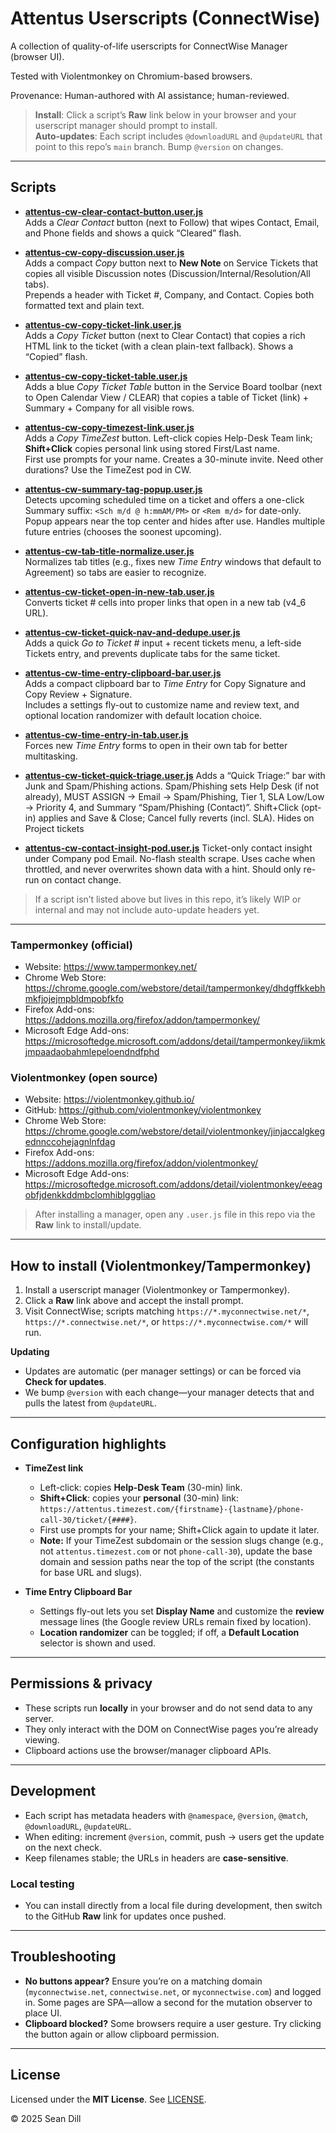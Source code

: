 # Attentus Userscripts (ConnectWise)

A collection of quality-of-life userscripts for ConnectWise Manager (browser UI).  

Tested with Violentmonkey on Chromium-based browsers.

Provenance: Human-authored with AI assistance; human-reviewed.

> **Install**: Click a script’s **Raw** link below in your browser and your userscript manager should prompt to install.  
> **Auto-updates**: Each script includes `@downloadURL` and `@updateURL` that point to this repo’s `main` branch. Bump `@version` on changes.

---

## Scripts

- [**attentus-cw-clear-contact-button.user.js**](https://raw.githubusercontent.com/AttenSean/userscripts/main/attentus-cw-clear-contact-button.user.js)  
  Adds a *Clear Contact* button (next to Follow) that wipes Contact, Email, and Phone fields and shows a quick “Cleared” flash.

- [**attentus-cw-copy-discussion.user.js**](https://raw.githubusercontent.com/AttenSean/userscripts/main/attentus-cw-copy-discussion.user.js)  
  Adds a compact *Copy* button next to **New Note** on Service Tickets that copies all visible Discussion notes (Discussion/Internal/Resolution/All tabs).  
  Prepends a header with Ticket #, Company, and Contact. Copies both formatted text and plain text.

- [**attentus-cw-copy-ticket-link.user.js**](https://raw.githubusercontent.com/AttenSean/userscripts/main/attentus-cw-copy-ticket-link.user.js)  
  Adds a *Copy Ticket* button (next to Clear Contact) that copies a rich HTML link to the ticket (with a clean plain-text fallback). Shows a “Copied” flash.

- [**attentus-cw-copy-ticket-table.user.js**](https://raw.githubusercontent.com/AttenSean/userscripts/main/attentus-cw-copy-ticket-table.user.js)  
  Adds a blue *Copy Ticket Table* button in the Service Board toolbar (next to Open Calendar View / CLEAR) that copies a table of Ticket (link) + Summary + Company for all visible rows.

- [**attentus-cw-copy-timezest-link.user.js**](https://raw.githubusercontent.com/AttenSean/userscripts/main/attentus-cw-copy-timezest-link.user.js)  
  Adds a *Copy TimeZest* button. Left-click copies Help-Desk Team link; **Shift+Click** copies personal link using stored First/Last name.  
  First use prompts for your name. Creates a 30-minute invite. Need other durations? Use the TimeZest pod in CW.

- [**attentus-cw-summary-tag-popup.user.js**](https://raw.githubusercontent.com/AttenSean/userscripts/main/attentus-cw-summary-tag-popup.user.js)  
  Detects upcoming scheduled time on a ticket and offers a one-click Summary suffix: `<Sch m/d @ h:mmAM/PM>` or `<Rem m/d>` for date-only.  
  Popup appears near the top center and hides after use. Handles multiple future entries (chooses the soonest upcoming).

- [**attentus-cw-tab-title-normalize.user.js**](https://raw.githubusercontent.com/AttenSean/userscripts/main/attentus-cw-tab-title-normalize.user.js)  
  Normalizes tab titles (e.g., fixes new *Time Entry* windows that default to Agreement) so tabs are easier to recognize.

- [**attentus-cw-ticket-open-in-new-tab.user.js**](https://raw.githubusercontent.com/AttenSean/userscripts/main/attentus-cw-ticket-open-in-new-tab.user.js)  
  Converts ticket # cells into proper links that open in a new tab (v4_6 URL).

- [**attentus-cw-ticket-quick-nav-and-dedupe.user.js**](https://raw.githubusercontent.com/AttenSean/userscripts/main/attentus-cw-ticket-quick-nav-and-dedupe.user.js)  
  Adds a quick *Go to Ticket #* input + recent tickets menu, a left-side Tickets entry, and prevents duplicate tabs for the same ticket.

- [**attentus-cw-time-entry-clipboard-bar.user.js**](https://raw.githubusercontent.com/AttenSean/userscripts/main/attentus-cw-time-entry-clipboard-bar.user.js)  
  Adds a compact clipboard bar to *Time Entry* for Copy Signature and Copy Review + Signature.  
  Includes a settings fly-out to customize name and review text, and optional location randomizer with default location choice.

- [**attentus-cw-time-entry-in-tab.user.js**](https://raw.githubusercontent.com/AttenSean/userscripts/main/attentus-cw-time-entry-in-tab.user.js)  
  Forces new *Time Entry* forms to open in their own tab for better multitasking.
  
- [**attentus-cw-ticket-quick-triage.user.js**](https://raw.githubusercontent.com/AttenSean/userscripts/main/attentus-cw-ticket-quick-triage.user.js)
  Adds a “Quick Triage:” bar with Junk and Spam/Phishing actions. Spam/Phishing sets Help Desk (if not already), MUST ASSIGN → Email → Spam/Phishing, Tier 1, SLA Low/Low → Priority 4, and Summary “Spam/Phishing (Contact)”. Shift+Click (opt-in) applies and Save & Close; Cancel fully reverts (incl. SLA). Hides on Project tickets

- [**attentus-cw-contact-insight-pod.user.js**](https://raw.githubusercontent.com/AttenSean/userscripts/main/attentus-cw-contact-insight-pod.user.js)
  Ticket-only contact insight under Company pod Email. No-flash stealth scrape. Uses cache when throttled, and never overwrites shown data with a hint. Should only re-run on contact change.

> If a script isn’t listed above but lives in this repo, it’s likely WIP or internal and may not include auto-update headers yet.

---

### Tampermonkey (official)
- Website: https://www.tampermonkey.net/
- Chrome Web Store: https://chrome.google.com/webstore/detail/tampermonkey/dhdgffkkebhmkfjojejmpbldmpobfkfo
- Firefox Add-ons: https://addons.mozilla.org/firefox/addon/tampermonkey/
- Microsoft Edge Add-ons: https://microsoftedge.microsoft.com/addons/detail/tampermonkey/iikmkjmpaadaobahmlepeloendndfphd

### Violentmonkey (open source)
- Website: https://violentmonkey.github.io/
- GitHub: https://github.com/violentmonkey/violentmonkey
- Chrome Web Store: https://chrome.google.com/webstore/detail/violentmonkey/jinjaccalgkegednnccohejagnlnfdag
- Firefox Add-ons: https://addons.mozilla.org/firefox/addon/violentmonkey/
- Microsoft Edge Add-ons: https://microsoftedge.microsoft.com/addons/detail/violentmonkey/eeagobfjdenkkddmbclomhiblgggliao

> After installing a manager, open any `.user.js` file in this repo via the **Raw** link to install/update.

---

## How to install (Violentmonkey/Tampermonkey)

1. Install a userscript manager (Violentmonkey or Tampermonkey).
2. Click a **Raw** link above and accept the install prompt.
3. Visit ConnectWise; scripts matching `https://*.myconnectwise.net/*`, `https://*.connectwise.net/*`, or `https://*.myconnectwise.com/*` will run.

**Updating**  
- Updates are automatic (per manager settings) or can be forced via **Check for updates**.  
- We bump `@version` with each change—your manager detects that and pulls the latest from `@updateURL`.

---

## Configuration highlights

- **TimeZest link**
  - Left-click: copies **Help-Desk Team** (30-min) link.
  - **Shift+Click**: copies your **personal** (30-min) link: `https://attentus.timezest.com/{firstname}-{lastname}/phone-call-30/ticket/{####}`.
  - First use prompts for your name; Shift+Click again to update it later.
  - **Note:** If your TimeZest subdomain or the session slugs change (e.g., not `attentus.timezest.com` or not `phone-call-30`), update the base domain and session paths near the top of the script (the constants for base URL and slugs).

- **Time Entry Clipboard Bar**  
  - Settings fly-out lets you set **Display Name** and customize the **review** message lines (the Google review URLs remain fixed by location).  
  - **Location randomizer** can be toggled; if off, a **Default Location** selector is shown and used.

---

## Permissions & privacy

- These scripts run **locally** in your browser and do not send data to any server.  
- They only interact with the DOM on ConnectWise pages you’re already viewing.  
- Clipboard actions use the browser/manager clipboard APIs.

---

## Development

- Each script has metadata headers with `@namespace`, `@version`, `@match`, `@downloadURL`, `@updateURL`.
- When editing: increment `@version`, commit, push → users get the update on the next check.
- Keep filenames stable; the URLs in headers are **case-sensitive**.

### Local testing
- You can install directly from a local file during development, then switch to the GitHub **Raw** link for updates once pushed.

---

## Troubleshooting

- **No buttons appear?** Ensure you’re on a matching domain (`myconnectwise.net`, `connectwise.net`, or `myconnectwise.com`) and logged in. Some pages are SPA—allow a second for the mutation observer to place UI.
- **Clipboard blocked?** Some browsers require a user gesture. Try clicking the button again or allow clipboard permission.

---

## License

Licensed under the **MIT License**. See [LICENSE](./LICENSE).

© 2025 Sean Dill
